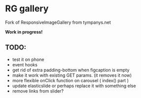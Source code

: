 RG gallery
=============

Fork of ResponsiveImageGallery from tympanys.net

**Work in progress!**

TODO:
------
- test it on phone
- event hooks
- get rid of extra padding-bottom when figcaption is empty
- make it work with existing GET params. (it removes it now)
- more flexible onClick function on carousel ( index() part )
- update elasticslide or perhaps replace it with something else
- remove <a> links from slider?